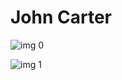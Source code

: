 # John Carter

![img 0](https://fanart.tv/fanart/movies/49529/moviethumb/john-carter-56c10d1aa3d66.jpg)

![img 1](https://i.imgur.com/CLYltNA.png)

